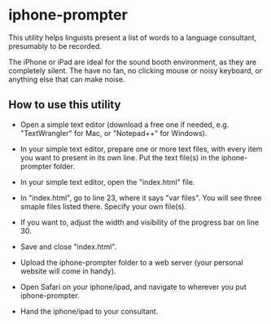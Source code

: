 # iphone-prompter

This utility helps linguists present a list of words to a language consultant, presumably to be recorded.

The iPhone or iPad are ideal for the sound booth environment, as they are completely silent. The have no fan, no clicking mouse or noisy keyboard, or anything else that can make noise.

## How to use this utility

* Open a simple text editor (download a free one if needed, e.g. "TextWrangler" for Mac, or "Notepad++" for Windows).

* In your simple text editor, prepare one or more text files, with every item you want to present in its own line. Put the text file(s) in the iphone-prompter folder.

* In your simple text editor, open the "index.html" file.

* In "index.html", go to line 23, where it says "var files". You will see three smaple files listed there. Specify your own file(s).

* If you want to, adjust the width and visibility of the progress bar on line 30.

* Save and close "index.html".

* Upload the iphone-prompter folder to a web server (your personal website will come in handy).

* Open Safari on your iphone/ipad, and navigate to wherever you put iphone-prompter.

* Hand the iphone/ipad to your consultant. 

